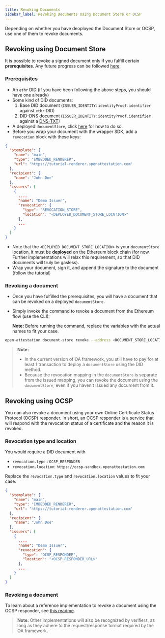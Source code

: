 ```yaml
---
title: Revoking Documents
sidebar_label: Revoking Documents Using Document Store or OCSP
---
```

Depending on whether you have deoployed the Document Store or OCSP, use one of them to revoke documents.

## Revoking using Document Store

It is possible to revoke a signed document only if you fulfill certain **prerequisites**. Any future progress can be followed [here](https://github.com/Open-Attestation/adr/blob/master/issuing_using_did.md#for-documents-that-are-signed-directly).

### Prerequisites

- An `ethr` DID (if you have been following the above steps, you should have one already)
- Some kind of DID documents:
  1. Base DID document (`ISSUER_IDENTITY`: `identityProof.identifier` against `ethr` DID)
  2. DID-DNS document (`ISSUER_IDENTITY`: `identityProof.identifier` against a [DNS-TXT](/docs/docs-section/how-does-it-work/issuance-identity))
- A deployed `documentStore`, click [here](/docs/integrator-section/verifiable-document/ethereum/document-store) for how to do so.
- Before you wrap your document with the wrapper SDK, add a `revocation` block with these keys:

```json
{
  "$template": {
    "name": "main",
    "type": "EMBEDDED_RENDERER",
    "url": "https://tutorial-renderer.openattestation.com"
  },
  "recipient": {
    "name": "John Doe"
  },
  "issuers": [
    {
      ....
      "name": "Demo Issuer",
      "revocation": {
        "type": "REVOCATION_STORE",
        "location": "<DEPLOYED_DOCUMENT_STORE_LOCATION>"
      },
      ...
    }
  ]
}
```

<!-- TBD v3 document sample when that releases -->

- Note that the `<DEPLOYED_DOCUMENT_STORE_LOCATION>` is your `documentStore` location, it must be **deployed** on the Ethereum block chain (for now. Further implementations will relax this requirement, so that DID documents will truly be gasless).
- Wrap your document, sign it, and append the signature to the document (follow the tutorial)

### Revoking a document

- Once you have fulfilled the prerequisites, you will have a document that can be revoked on a deployed `documentStore`.
- Simply invoke the command to revoke a document from the Ethereum flow (use the CLI):

    **Note:** Before running the command, replace the variables with the actual names to fit your case. 

    

```bash
open-attestation document-store revoke --address <DOCUMENT_STORE_LOCATION> --hash <HASH_OF_DOC(S)>  --network <NETWORK> --encrypted-wallet-path <PATH_OF_WALLET>
```

>**Note:** 
> * In the current version of OA framework, you still have to pay for at least 1 transaction to deploy a `documentStore` using the DID method. 
> * Because the revocation mapping in the `documentStore` is separate from the issued mapping, you can revoke the document using the `documentStore`, even if you haven't issued any document from it.

## Revoking using OCSP
You can also revoke a document using your own Online Certificate Status Protocol (OCSP) responder. In short, an OCSP responder is a service that will respond with the revocation status of a certificate and the reason it is revoked.

### Revocation type and location

You would require a DID document with

- `revocation.type` : `OCSP_RESPONDER`
- `revocation.location`: `https://ocsp-sandbox.openattestation.com`

Replace the `revocation.type` and `revocation.location` values to fit your case.

```json
{
  "$template": {
    "name": "main",
    "type": "EMBEDDED_RENDERER",
    "url": "https://tutorial-renderer.openattestation.com"
  },
  "recipient": {
    "name": "John Doe"
  },
  "issuers": [
    {
      ....
      "name": "Demo Issuer",
      "revocation": {
        "type": "OCSP_RESPONDER",
        "location": "<OCSP_RESPONDER_URL>"
      },
      ...
    }
  ]
}
```

### Revoking a document

To learn about a reference implementation to revoke a document using the OCSP responder, see [this readme](https://github.com/Open-Attestation/ocsp-responder/blob/main/README.md).

>**Note:** Other implementations will also be recognized by verifiers, as long as they adhere to the request/response format required by the OA framework.
